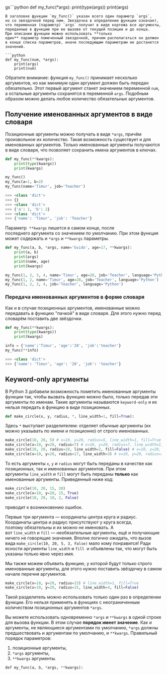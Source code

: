 gs```python
def my_func(*args): 
	print(type(args)) 
	print(args)
```
В заголовке функции `my_func()` указан всего один параметр `args`, но со звездочкой перед ним. Звездочка в определении функции означает, что переменная (параметр) `args` получит в виде кортежа все аргументы, переданные в функцию при ее вызове от текущей позиции и до конца.
При описании функции можно использовать **только один** параметр помеченный звездочкой, причем располагаться он должен в конце списка параметров, иначе последующим параметрам не достанется значений.

```python
def my_func(num, *args): 
	print(args) 
	print(num)
```
Обратите внимание: функция `my_func()` принимает несколько аргументов, но как минимум один аргумент должен быть передан обязательно. Этот первый аргумент станет значением переменной `num`, а остальные аргументы сохранятся в переменной `args`. Подобным образом можно делать любое количество обязательных аргументов.

## Получение именованных аргументов в виде словаря

Позиционные аргументы можно получать в виде `*args`, причём произвольное их количество. Такая возможность существует и для именованных аргументов. Только именованные аргументы получаются в виде словаря, что позволяет сохранить имена аргументов в ключах.
```python
def my_func(**kwargs): 
	print(type(kwargs)) 
	print(kwargs)

my_func() 
my_func(a=1, b=2) 
my_func(name='Timur', job='Teacher')

>>> <class 'dict'> 
>>> {} 
>>> <class 'dict'> 
>>> {'a': 1, 'b': 2} 
>>> <class 'dict'> 
>>> {'name': 'Timur', 'job': 'Teacher'}
```
Параметр  `**kwargs` пишется в самом конце, после последнего аргумента со значением по умолчанию. При этом функция может содержать и `*args` и `**kwargs` параметры.

```python
def my_func(a, b, *args, name='Gvido', age=17, **kwargs): 
	print(a, b) 
	print(args) 
	print(name, age) 
	print(kwargs)

my_func(1, 2, 3, 4, name='Timur', age=28, job='Teacher', language='Python') 
my_func(1, 2, name='Timur', age=28, job='Teacher', language='Python') 
my_func(1, 2, 3, 4, job='Teacher', language='Python')
```
### Передача именованных аргументов в форме словаря

Как и в случае позиционных аргументов, именованные можно передавать в функцию "пачкой" в виде словаря. Для этого нужно перед словарём поставить две звёздочки.
```python
def my_func(**kwargs): 
	print(type(kwargs)) 
	print(kwargs)

info = {'name':'Timur', 'age':'28', 'job':'teacher'} 
my_func(**info)

>>> <class 'dict'> 
>>> {'name': 'Timur', 'age': '28', 'job': 'teacher'}
```
## Keyword-only аргументы
В Python 3 добавили возможность пометить именованные аргументы функции так, чтобы вызвать функцию можно было, только передав эти аргументы по именам. Такие аргументы называются `keyword-only` и их нельзя передать в функцию в виде позиционных.
```python
def make_circle(x, y, radius, *, line_width=1, fill=True):
```
Здесь `*` выступает разделителем: отделяет обычные аргументы (их можно указывать по имени и позиционно) от строго именованных.
```python
make_circle(10, 20, 5) # x=10, y=20, radius=5, line_width=1, fill=True
make_circle(x=10, y=20, radius=7) # x=10, y=20, radius=7, line_width=1, fill=True
make_circle(10, 20, radius=10, line_width=2, fill=False) # x=10, y=20, radius=10, line_width=2, fill=False 
make_circle(x=10, y=20, radius=17, line_width=3) # x=10, y=20, radius=17, line_width=3, fill=True
```
То есть аргументы `x`, `y` и `radius` могут быть переданы в качестве как позиционных, так и именованных аргументов. При этом аргументы `line_width` и `fill` могут быть переданы **только** как именованные аргументы.
Приведенный ниже код:
```python
make_circle(10, 20, 15, 20) 
make_circle(x=10, y=20, 15, True) 
make_circle(10, 20, 10, 2, False)
```
приводит к возникновению ошибок.

Первые три аргумента — координаты центра круга и радиус. Координаты центра и радиус присутствуют у круга всегда, поэтому обязательны и их можно не именовать. А вот `line_width` и `fill` — необязательные аргументы, ещё и получающие ничего не говорящие значения. Вполне логично ожидать, что вызов вида `make_circle(10, 20, 5, 3, False)` мало кому понравится! Ради ясности аргументы `line_width` и `fill`  и объявлены так, что могут быть указаны только явно через имя.

Мы также можем объявить функцию, у которой будут только строго именованные аргументы, для этого нужно поставить звёздочку в самом начале перечня аргументов.

```python
make_circle(x=10, y=20, radius=15) # line_width=1, fill=True 
make_circle(x=10, y=20, radius=15, line_width=4, fill=False)
```
Такой разделитель можно использовать только один раз в определении функции. Его нельзя применять в функциях с неограниченным количеством позиционных аргументов `*args`.

Вы можете использовать одновременно `*args` и `**kwargs` в одной строке для вызова функции. В этом случае **порядок имеет значение**. Как и аргументы, не являющиеся аргументами по умолчанию, `*args` должны предшествовать и аргументам по умолчанию, и `**kwargs`. Правильный порядок параметров:

1. позиционные аргументы,
2. `*args` аргументы, 
3. `**kwargs` аргументы.
```python
def my_func(a, b, *args, **kwargs):
```